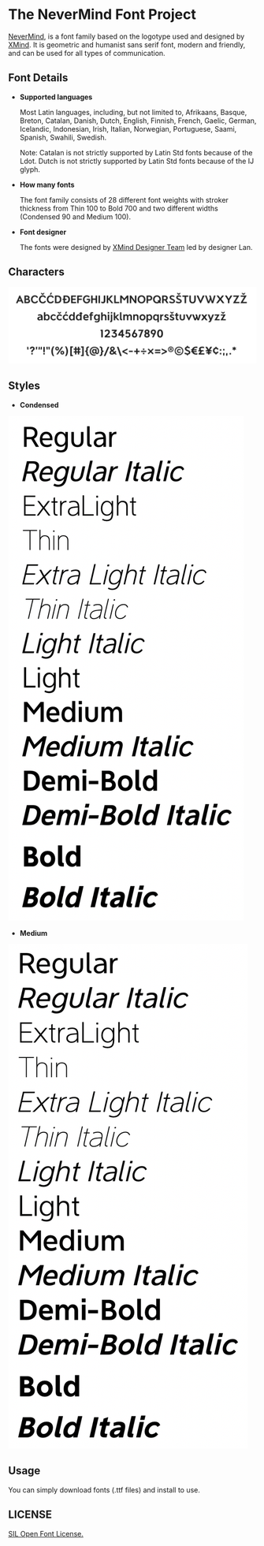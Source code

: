 # The NeverMind Font Project

[NeverMind](https://www.behance.net/gallery/89046307/NeverMind), is a font family based on the logotype used and designed by [XMind](https://www.xmind.net/). It is geometric and humanist sans serif font, modern and friendly, and can be used for all types of communication.

## Font Details

* **Supported languages**

    Most Latin languages, including, but not limited to, Afrikaans, Basque, Breton, Catalan, Danish, Dutch, English, Finnish, French, Gaelic, German, Icelandic, Indonesian, Irish, Italian, Norwegian, Portuguese, Saami, Spanish, Swahili, Swedish.
    
    Note: Catalan is not strictly supported by Latin Std fonts because of the Ldot. Dutch is not strictly supported by Latin Std fonts because of the IJ glyph.

* **How many fonts**

    The font family consists of 28 different font weights with stroker thickness from Thin 100 to Bold 700 and two different widths (Condensed 90 and Medium 100).  

* **Font designer**  
    
    The fonts were designed by [XMind Designer Team](https://www.zcool.com.cn/u/18786155) led by designer Lan.

## Characters 

![](sources/Characters.png)

## Styles

* **Condensed** 

![](sources/Condensed.png)

* **Medium**
  
![](sources/Medium.png)
  
## Usage

You can simply download fonts (.ttf files) and install to use.

## LICENSE 

[SIL Open Font License.](LICENSE)

